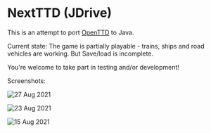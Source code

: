 # NextTTD (JDrive)

This is an attempt to port [OpenTTD](https://www.openttd.org/) to Java.

Current state: The game is partially playable - trains, ships and road vehicles are working. But Save/load is incomplete.

You're welcome to take part in testing and/or development!

Screenshots:

![27 Aug 2021](https://raw.githubusercontent.com/dzavalishin/jdrive/master/docs/history/2021-08-27_18-20-18.png)

![23 Aug 2021](https://user-images.githubusercontent.com/11458393/130508122-ea062c84-1a82-4f90-ab91-c5e9f677639f.png)


![15 Aug 2021](https://user-images.githubusercontent.com/11458393/129686284-d844865f-4f69-4e1d-9596-0c3c8c88398b.png)


